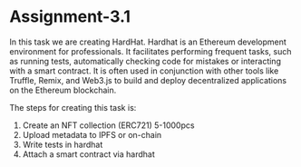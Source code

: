 # Assignment-3.1

In this task we are creating HardHat. Hardhat is an Ethereum development environment for professionals. It facilitates performing frequent tasks, such as running tests, automatically checking code for mistakes or interacting with a smart contract. It is often used in conjunction with other tools like Truffle, Remix, and Web3.js to build and deploy decentralized applications on the Ethereum blockchain. 

The steps for creating this task is:

1. Create an NFT collection (ERC721) 5-1000pcs 
2. Upload metadata to IPFS or on-chain 
3. Write tests in hardhat  
4. Attach a smart contract via hardhat

